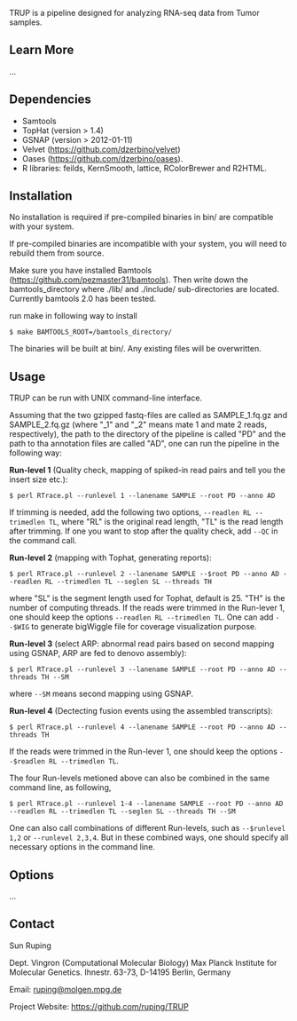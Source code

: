 TRUP is a pipeline designed for analyzing RNA-seq data from Tumor samples.


Learn More
---
...


Dependencies
---
+   Samtools
+   TopHat (version > 1.4)
+   GSNAP (version > 2012-01-11)
+   Velvet (https://github.com/dzerbino/velvet)
+   Oases (https://github.com/dzerbino/oases).
+   R libraries: feilds, KernSmooth, lattice, RColorBrewer and R2HTML.


Installation
---
No installation is required if pre-compiled binaries in bin/ are compatible with your system.

If pre-compiled binaries are incompatible with your system, you will need to rebuild them from source.

Make sure you have installed Bamtools (https://github.com/pezmaster31/bamtools). Then write down the bamtools_directory where ./lib/ and ./include/ sub-directories are located. Currently bamtools 2.0 has been tested.

run make in following way to install

	$ make BAMTOOLS_ROOT=/bamtools_directory/

The binaries will be built at bin/. Any existing files will be overwritten.


Usage
---

TRUP can be run with UNIX command-line interface.

Assuming that the two gzipped fastq-files are called as SAMPLE_1.fq.gz and SAMPLE_2.fq.gz (where "\_1" and "\_2" means mate 1 and mate 2 reads, respectively), the path to the directory of the pipeline is called "PD" and the path to tha annotation files are called "AD", one can run the pipeline in the following way:

**Run-level 1** (Quality check, mapping of spiked-in read pairs and tell you the insert size etc.):

	$ perl RTrace.pl --runlevel 1 --lanename SAMPLE --root PD --anno AD

If trimming is needed, add the following two options, ``--readlen RL --trimedlen TL``, where "RL" is the original read length, "TL" is the read length after trimming. If one you want to stop after the quality check, add ``--QC`` in the command call.

**Run-level 2** (mapping with Tophat, generating reports):

	$ perl RTrace.pl --runlevel 2 --lanename SAMPLE --$root PD --anno AD --readlen RL --trimedlen TL --seglen SL --threads TH

where "SL" is the segment length used for Tophat, default is 25. "TH" is the number of computing threads. If the reads were trimmed in the Run-lever 1, one should keep the options ``--readlen RL --trimedlen TL``. One can add ``--$WIG`` to generate bigWiggle file for coverage visualization purpose.

**Run-level 3** (select ARP: abnormal read pairs based on second mapping using GSNAP, ARP are fed to denovo assembly):

	$ perl RTrace.pl --runlevel 3 --lanename SAMPLE --root PD --anno AD --threads TH --SM

where ``--SM`` means second mapping using GSNAP.

**Run-level 4** (Dectecting fusion events using the assembled transcripts):

	$ perl RTrace.pl --runlevel 4 --lanename SAMPLE --root PD --anno AD --threads TH

If the reads were trimmed in the Run-lever 1, one should keep the options ``--$readlen RL --trimedlen TL``.


The four Run-levels metioned above can also be combined in the same command line, as following,

	$ perl RTrace.pl --runlevel 1-4 --lanename SAMPLE --root PD --anno AD --readlen RL --trimedlen TL --seglen SL --threads TH --SM

One can also call combinations of different Run-levels, such as ``--$runlevel 1,2`` or ``--runlevel 2,3,4``. But in these combined ways, one should specify all necessary options in the command line.


Options
---
...


Contact
---
Sun Ruping

Dept. Vingron (Computational Molecular Biology)
Max Planck Institute for Molecular Genetics. Ihnestr. 63-73, D-14195 Berlin, Germany

Email: ruping@molgen.mpg.de

Project Website: https://github.com/ruping/TRUP
